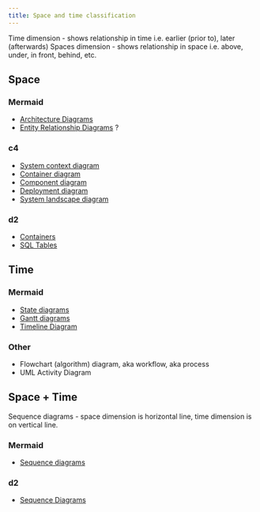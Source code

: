 ```yaml
---
title: Space and time classification
---
```


Time dimension - shows relationship in time i.e. earlier (prior to), later (afterwards)
Spaces dimension - shows relationship in space i.e. above, under, in front, behind, etc.

## Space

### Mermaid

- [Architecture Diagrams](https://mermaid.js.org/syntax/architecture.html)
- [Entity Relationship Diagrams](https://mermaid.js.org/syntax/entityRelationshipDiagram.html) ?

### c4

- [System context diagram](https://c4model.com/diagrams/system-context)
- [Container diagram](https://c4model.com/diagrams/container)
- [Component diagram](https://c4model.com/diagrams/component)
- [Deployment diagram](https://c4model.com/diagrams/deployment)
- [System landscape diagram](https://c4model.com/diagrams/system-landscape)

### d2

- [Containers](https://d2lang.com/tour/containers)
- [SQL Tables](https://d2lang.com/tour/sql-tables)

## Time

### Mermaid

- [State diagrams](https://mermaid.js.org/syntax/stateDiagram.html)
- [Gantt diagrams](https://mermaid.js.org/syntax/gantt.html)
- [Timeline Diagram](https://mermaid.js.org/syntax/timeline.html)

### Other

- Flowchart (algorithm) diagram, aka workflow, aka process
- UML Activity Diagram

## Space + Time

Sequence diagrams - space dimension is horizontal line, time dimension is on vertical line.

### Mermaid

- [Sequence diagrams](https://mermaid.js.org/syntax/sequenceDiagram.html)

### d2

- [Sequence Diagrams](https://d2lang.com/tour/sequence-diagrams)
